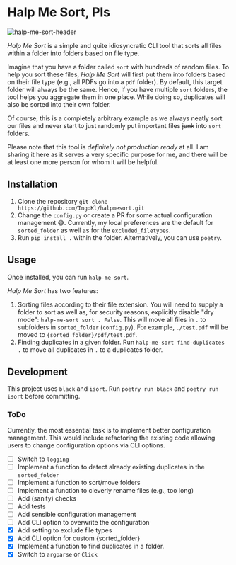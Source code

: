 # Halp Me Sort, Pls

![halp-me-sort-header](https://github.com/IngoKl/halpmesort/assets/16179317/6c584b2f-d106-43ee-b58e-19a1f47680c9)

*Halp Me Sort* is a simple and quite idiosyncratic CLI tool that sorts all files within a folder into folders based on file type.

Imagine that you have a folder called `sort` with hundreds of random files. To help you sort these files, *Halp Me Sort* will first put them into folders based on their file type (e.g., all PDFs go into a `pdf` folder). By default, this target folder will always be the same. Hence, if you have multiple `sort` folders, the tool helps you aggregate them in one place. While doing so, duplicates will also be sorted into their own folder.

Of course, this is a completely arbitrary example as we always neatly sort our files and never start to just randomly put important files ~~junk~~ into `sort` folders.

Please note that this tool is *definitely not production ready* at all. I am sharing it here as it serves a very specific purpose for me, and there will be at least one more person for whom it will be helpful.

## Installation

1. Clone the repository `git clone https://github.com/IngoKl/halpmesort.git`
1. Change the `config.py` or create a PR for some actual configuration management 😅. Currently, my local preferences are the default for `sorted_folder` as well as for the `excluded_filetypes`.
1. Run `pip install .` within the folder. Alternatively, you can use `poetry`.

## Usage

Once installed, you can run `halp-me-sort`.

*Halp Me Sort* has two features:

1. Sorting files according to their file extension. You will need to supply a folder to sort as well as, for security reasons, explicitly disable "dry mode": `halp-me-sort sort . False`. This will move all files in `.` to subfolders in `sorted_folder` (`config.py`). For example, `./test.pdf` will be moved to `{sorted_folder}/pdf/test.pdf`.
2. Finding duplicates in a given folder. Run `halp-me-sort find-duplicates .` to move all duplicates in `.` to a duplicates folder.

## Development

This project uses `black` and `isort`. Run `poetry run black` and `poetry run isort` before committing.

### ToDo

Currently, the most essential task is to implement better configuration management. This would include refactoring the existing code allowing users to change configuration options via CLI options.

- [ ] Switch to `logging`
- [ ] Implement a function to detect already existing duplicates in the `sorted_folder`
- [ ] Implement a function to sort/move folders
- [ ] Implement a function to cleverly rename files (e.g., too long)
- [ ] Add (sanity) checks
- [ ] Add tests
- [ ] Add sensible configuration management
- [ ] Add CLI option to overwrite the configuration
- [X] Add setting to exclude file types
- [X] Add CLI option for custom {sorted_folder}
- [X] Implement a function to find duplicates in a folder.
- [X] Switch to `argparse` or `Click`

